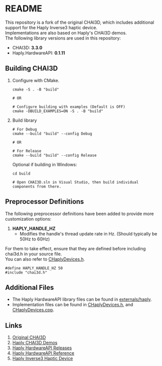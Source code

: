 # README

This repository is a fork of the original CHAI3D, which includes additional support for the Haply Inverse3 haptic device.  
Implementations are also based on Haply's CHAI3D demos.  
The following library versions are used in this repository:  
- CHAI3D: **3.3.0**  
- Haply.HardwareAPI: **0.1.11**  

## Building CHAI3D
1. Configure with CMake.  
    ```
    cmake -S . -B "build"

    # OR

    # Configure building with examples (Default is OFF)
    cmake -DBUILD_EXAMPLES=ON -S . -B "build"
    ```
2. Build library  
    ```
    # For Debug
    cmake --build "build" --config Debug

    # OR

    # For Release
    cmake --build "build" --config Release
    ```
    Optional if building in Windows:
    ```
    cd build

    # Open CHAI3D.sln in Visual Studio, then build individual components from there.
    ```


## Preprocessor Definitions
The following preprocessor definitions have been added to provide more customization options:  
1. **HAPLY_HANDLE_HZ**  
    - Modifies the handle's thread update rate in Hz. (Should typically be 50Hz to 60Hz)  

For them to take effect, ensure that they are defined before including chai3d.h in your source file.  
You can also refer to [CHaplyDevices.h](src/devices/CHaplyDevices.h).  
```
#define HAPLY_HANDLE_HZ 50
#include "chai3d.h"
```

## Additional Files
* The Haply HardwareAPI library files can be found in [externals/haply](externals/haply).  
* Implementation files can be found in [CHaplyDevices.h](src/devices/CHaplyDevices.h), and [CHaplyDevices.cpp](src/devices/CHaplyDevices.cpp).  

## Links
1. [Original CHAI3D](https://github.com/chai3d/chai3d)  
2. [Haply CHAI3D Demos](https://gitlab.com/Haply/public/chai3d-demos)  
3. [Haply HardwareAPI Releases](https://develop.haply.co/releases/cpp)  
4. [Haply HardwareAPI Reference](https://docs.haply.co/hardwareAPI/CPP/)  
5. [Haply Inverse3 Haptic Device](https://www.haply.co/inverse3)  